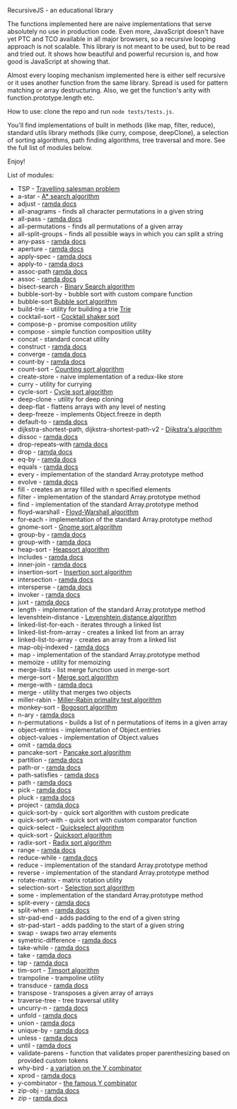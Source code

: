 RecursiveJS - an educational library

The functions implemented here are naive implementations that serve absolutely no use in production code. Even more, JavaScript doesn't have yet PTC and TCO available in all major browsers, so a recursive looping approach is not scalable. This library is not meant to be used, but to be read and tried out. It shows how beautiful and powerful recursion is, and how good is JavaScript at showing that.

Almost every looping mechanism implemented here is either self recursive or it uses another function from the same library. Spread is used for pattern matching or array destructuring. Also, we get the function's arity with function.prototype.length etc.

How to use: clone the repo and run `node tests/tests.js`.

You'll find implementations of built in methods (like map, filter, reduce), standard utils library methods (like curry, compose, deepClone), a selection of sorting algorithms, path finding algorithms, tree traversal and more. See the full list of modules below.

Enjoy!

List of modules:

- TSP - [Travelling salesman problem](https://en.wikipedia.org/wiki/Travelling_salesman_problem)
- a-star - [A* search algorithm](https://en.wikipedia.org/wiki/A*_search_algorithm)
- adjust - [ramda docs](https://ramdajs.com/docs/#adjust)
- all-anagrams - finds all character permutations in a given string
- all-pass - [ramda docs](https://ramdajs.com/docs/#allPass)
- all-permutations - finds all permutations of a given array
- all-split-groups - finds all possible ways in which you can split a string
- any-pass - [ramda docs](https://ramdajs.com/docs/#anyPass)
- aperture - [ramda docs](https://ramdajs.com/docs/#aperture)
- apply-spec - [ramda docs](https://ramdajs.com/docs/#applySpec)
- apply-to - [ramda docs](https://ramdajs.com/docs/#applyTo)
- assoc-path [ramda docs](https://ramdajs.com/docs/#assocPath)
- assoc - [ramda docs](https://ramdajs.com/docs/#assoc)
- bisect-search - [Binary Search algorithm](https://en.wikipedia.org/wiki/Binary_search_algorithm)
- bubble-sort-by - bubble sort with custom compare function
- bubble-sort [Bubble sort algorithm](https://en.wikipedia.org/wiki/Bubble_sort)
- build-trie - utility for building a trie [Trie](https://en.wikipedia.org/wiki/Trie)
- cocktail-sort - [Cocktail shaker sort](https://en.wikipedia.org/wiki/Cocktail_shaker_sort)
- compose-p - promise composition utility
- compose - simple function composition utility
- concat - standard concat utility
- construct - [ramda docs](https://ramdajs.com/docs/#construct)
- converge - [ramda docs](https://ramdajs.com/docs/#converge)
- count-by - [ramda docs](https://ramdajs.com/docs/#countBy)
- count-sort - [Counting sort algorithm](https://en.wikipedia.org/wiki/Counting_sort)
- create-store - naive implementation of a redux-like store
- curry - utility for currying
- cycle-sort - [Cycle sort algorithm](https://en.wikipedia.org/wiki/Cycle_sort)
- deep-clone - utility for deep cloning
- deep-flat - flattens arrays with any level of nesting
- deep-freeze - implements Object.freeze in depth
- default-to - [ramda docs](https://ramdajs.com/docs/#defaultTo)
- dijkstra-shortest-path, dijkstra-shortest-path-v2 - [Dijkstra's algorithm](https://en.wikipedia.org/wiki/Dijkstra%27s_algorithm)
- dissoc - [ramda docs](https://ramdajs.com/docs/#dissoc)
- drop-repeats-with [ramda docs](https://ramdajs.com/docs/#dropRepeatsWith)
- drop - [ramda docs](https://ramdajs.com/docs/#drop)
- eq-by - [ramda docs](https://ramdajs.com/docs/#eqBy)
- equals - [ramda docs](https://ramdajs.com/docs/#equals)
- every - implementation of the standard Array.prototype method
- evolve - [ramda docs](https://ramdajs.com/docs/#evolve)
- fill - creates an array filled with n specified elements
- filter - implementation of the standard Array.prototype method
- find - implementation of the standard Array.prototype method
- floyd-warshall - [Floyd-Warshall algorithm](https://en.wikipedia.org/wiki/Floyd%E2%80%93Warshall_algorithm)
- for-each - implementation of the standard Array.prototype method
- gnome-sort - [Gnome sort algorithm](https://en.wikipedia.org/wiki/Gnome_sort)
- group-by - [ramda docs](https://ramdajs.com/docs/#groupBy)
- group-with - [ramda docs](https://ramdajs.com/docs/#groupWith)
- heap-sort - [Heapsort algorithm](https://en.wikipedia.org/wiki/Heapsort)
- includes - [ramda docs](https://ramdajs.com/docs/#includes)
- inner-join - [ramda docs](https://ramdajs.com/docs/#innerJoin)
- insertion-sort - [Insertion sort algorithm](https://en.wikipedia.org/wiki/Insertion_sort)
- intersection - [ramda docs](https://ramdajs.com/docs/#intersection)
- intersperse - [ramda docs](https://ramdajs.com/docs/#intersperse)
- invoker - [ramda docs](https://ramdajs.com/docs/#invoker)
- juxt - [ramda docs](https://ramdajs.com/docs/#juxt)
- length - implementation of the standard Array.prototype method
- levenshtein-distance - [Levenshtein distance algorithm](https://en.wikipedia.org/wiki/Levenshtein_distance)
- linked-list-for-each - iterates through a linked list
- linked-list-from-array - creates a linked list from an array
- linked-list-to-array - creates an array from a linked list
- map-obj-indexed - [ramda docs](https://ramdajs.com/docs/#mapObjIndexed)
- map - implementation of the standard Array.prototype method
- memoize - utility for memoizing
- merge-lists - list merge function used in merge-sort
- merge-sort - [Merge sort algorithm](https://ro.wikipedia.org/wiki/Merge_sort)
- merge-with - [ramda docs](https://ramdajs.com/docs/#mergeWith)
- merge - utility that merges two objects
- miller-rabin - [Miller-Rabin primality test algorithm](https://en.wikipedia.org/wiki/Miller%E2%80%93Rabin_primality_test)
- monkey-sort - [Bogosort algorithm](https://en.wikipedia.org/wiki/Bogosort)
- n-ary - [ramda docs](https://ramdajs.com/docs/#nAry)
- n-permutations - builds a list of n permutations of items in a given array
- object-entries - implementation of Object.entries
- object-values - implementation of Object.values
- omit - [ramda docs](https://ramdajs.com/docs/#omit)
- pancake-sort - [Pancake sort algorithm](https://en.wikipedia.org/wiki/Pancake_sorting)
- partition - [ramda docs](https://ramdajs.com/docs/#partition)
- path-or - [ramda docs](https://ramdajs.com/docs/#pathOr)
- path-satisfies - [ramda docs](https://ramdajs.com/docs/#pathSatisfies)
- path - [ramda docs](https://ramdajs.com/docs/#path)
- pick - [ramda docs](https://ramdajs.com/docs/#pick)
- pluck - [ramda docs](https://ramdajs.com/docs/#pluck)
- project - [ramda docs](https://ramdajs.com/docs/#project)
- quick-sort-by - quick sort algorithm with custom predicate
- quick-sort-with - quick sort with custom comparator function
- quick-select - [Quickselect algorithm](https://en.wikipedia.org/wiki/Quickselect)
- quick-sort - [Quicksort algorithm](https://ro.wikipedia.org/wiki/Quicksort)
- radix-sort - [Radix sort algorithm](https://en.wikipedia.org/wiki/Radix_sort)
- range - [ramda docs](https://ramdajs.com/docs/#range)
- reduce-while - [ramda docs](https://ramdajs.com/docs/#reduceWhile)
- reduce - implementation of the standard Array.prototype method
- reverse - implementation of the standard Array.prototype method
- rotate-matrix - matrix rotation utility
- selection-sort - [Selection sort algorithm](https://en.wikipedia.org/wiki/Selection_sort)
- some - implementation of the standard Array.prototype method
- split-every - [ramda docs](https://ramdajs.com/docs/#splitEvery)
- split-when - [ramda docs](https://ramdajs.com/docs/#splitWhen)
- str-pad-end - adds padding to the end of a given string
- str-pad-start - adds padding to the start of a given string
- swap - swaps two array elements
- symetric-difference - [ramda docs](https://ramdajs.com/docs/#symmetricDifference)
- take-while - [ramda docs](https://ramdajs.com/docs/#takeWhile)
- take - [ramda docs](https://ramdajs.com/docs/#take)
- tap - [ramda docs](https://ramdajs.com/docs/#tap)
- tim-sort - [Timsort algorithm](https://en.wikipedia.org/wiki/Timsort)
- trampoline - trampoline utility
- transduce - [ramda docs](https://ramdajs.com/docs/#transduce)
- transpose - transposes a given array of arrays
- traverse-tree - tree traversal utility
- uncurry-n - [ramda docs](https://ramdajs.com/docs/#uncurryN)
- unfold - [ramda docs](https://ramdajs.com/docs/#unfold)
- union - [ramda docs](https://ramdajs.com/docs/#union)
- unique-by - [ramda docs](https://ramdajs.com/docs/#uniqBy)
- unless - [ramda docs](https://ramdajs.com/docs/#unless)
- until - [ramda docs](https://ramdajs.com/docs/#until)
- validate-parens - function that validates proper parenthesizing based on provided custom tokens
- why-bird - [a variation on the Y combinator](https://en.wikipedia.org/wiki/Fixed-point_combinator#Fixed_point_combinators_in_lambda_calculus)
- xprod - [ramda docs](https://ramdajs.com/docs/#xprod)
- y-combinator - [the famous Y combinator](https://en.wikipedia.org/wiki/Fixed-point_combinator#Fixed_point_combinators_in_lambda_calculus)
- zip-obj - [ramda docs](https://ramdajs.com/docs/#zipObj)
- zip - [ramda docs](https://ramdajs.com/docs/#zip)

